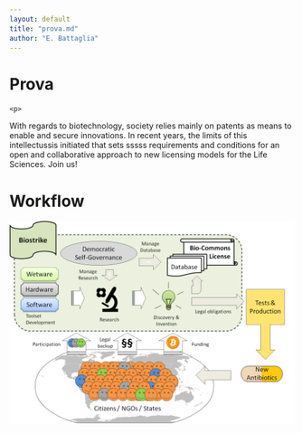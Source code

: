```yaml
---
layout: default
title: "prova.md"
author: "E. Battaglia"
---
```



Prova
======

	<p>
With regards to biotechnology, society relies mainly on patents as means to enable and secure innovations. In recent years, the limits of this intellectussis initiated that sets sssss requirements and conditions for an open and collaborative approach to new licensing models for the Life Sciences. Join us!
	</p>
       


Workflow
==========

<img class="img-responsive" src="img/workflow/biocommons-workflow.png" alt="Workflow">